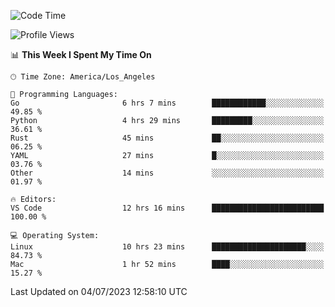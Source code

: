 <!--START_SECTION:waka-->
![Code Time](http://img.shields.io/badge/Code%20Time-459%20hrs%2037%20mins-blue)

![Profile Views](http://img.shields.io/badge/Profile%20Views-0-blue)

📊 **This Week I Spent My Time On** 

```text
🕑︎ Time Zone: America/Los_Angeles

💬 Programming Languages: 
Go                       6 hrs 7 mins        ████████████░░░░░░░░░░░░░   49.85 % 
Python                   4 hrs 29 mins       █████████░░░░░░░░░░░░░░░░   36.61 % 
Rust                     45 mins             ██░░░░░░░░░░░░░░░░░░░░░░░   06.25 % 
YAML                     27 mins             █░░░░░░░░░░░░░░░░░░░░░░░░   03.76 % 
Other                    14 mins             ░░░░░░░░░░░░░░░░░░░░░░░░░   01.97 % 

🔥 Editors: 
VS Code                  12 hrs 16 mins      █████████████████████████   100.00 % 

💻 Operating System: 
Linux                    10 hrs 23 mins      █████████████████████░░░░   84.73 % 
Mac                      1 hr 52 mins        ████░░░░░░░░░░░░░░░░░░░░░   15.27 % 
```


 Last Updated on 04/07/2023 12:58:10 UTC
<!--END_SECTION:waka-->
